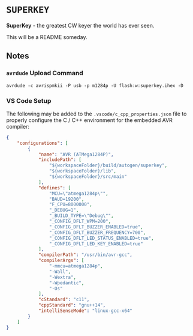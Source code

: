 # `SUPERKEY`

**SuperKey** - the greatest CW keyer the world has ever seen.

This will be a README someday.

## Notes

### `avrdude` Upload Command

```
avrdude -c avrispmkii -P usb -p m1284p -U flash:w:superkey.ihex -D
```

### VS Code Setup

The following may be added to the `.vscode/c_cpp_properties.json` file to properly configure the C / C++ environment for
the embedded AVR compiler:

```json
{
    "configurations": [
        {
            "name": "AVR (ATMega1284P)",
            "includePath": [
                "${workspaceFolder}/build/autogen/superkey",
                "${workspaceFolder}/lib",
                "${workspaceFolder}/src/main"
            ],
            "defines": [
                "MCU=\"atmega1284p\"",
                "BAUD=19200",
                "F_CPU=8000000",
                "_DEBUG=1",
                "_BUILD_TYPE=\"Debug\"",
                "_CONFIG_DFLT_WPM=200",
                "_CONFIG_DFLT_BUZZER_ENABLED=true",
                "_CONFIG_DFLT_BUZZER_FREQUENCY=700",
                "_CONFIG_DFLT_LED_STATUS_ENABLED=true",
                "_CONFIG_DFLT_LED_KEY_ENABLED=true"
            ],
            "compilerPath": "/usr/bin/avr-gcc",
            "compilerArgs": [
                "-mmcu=atmega1284p",
                "-Wall",
                "-Wextra",
                "-Wpedantic",
                "-Os"
            ],
            "cStandard": "c11",
            "cppStandard": "gnu++14",
            "intelliSenseMode": "linux-gcc-x64"
        }
    ]
}
```

